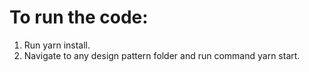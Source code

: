 # To run the code:

1. Run yarn install.
2. Navigate to any design pattern folder and run command yarn start.
